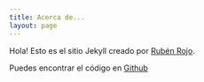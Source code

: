 ```yaml
---
title: Acerca de...
layout: page
---
```


Hola! Esto es el sitio Jekyll creado por <a rel="me" target="_blank" href="https://github.com/rubenrojov/rubenrojov.github.io">Rubén Rojo</a>.

Puedes encontrar el código en <a href="https://github.com/rubenrojov/rubenrojov.github.io/">Github</a>
